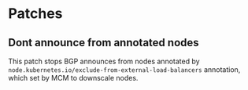 # Patches

## Dont announce from annotated nodes

This patch stops BGP announces from nodes annotated by `node.kubernetes.io/exclude-from-external-load-balancers` annotation, which
set by MCM to downscale nodes.

